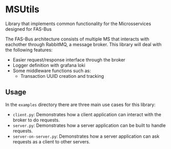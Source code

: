 # MSUtils
Library that implements common functionality for the Microsservices designed for FAS-Bus

The FAS-Bus architecture consists of multiple MS that interacts with eachother through RabbitMQ, a message broker.
This library will deal with the following features:
 
- Easier request/response interface through the broker
- Logger definition with grafana loki
- Some middleware functions such as:
    - Transaction UUID creation and tracking

## Usage

In the `examples` directory there are three main use cases for this library:
- `client.py`: Demonstrates how a client application can interact with the broker to do requests.
- `server.py`: Demonstrates how a server application can be built to handle requests.
- `server-on-server.py`: Demonstrates how a server application can ask requests as a client to other servers. 

